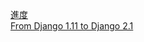 [進度](https://www.notion.so/f20ecb0a6f994733a6761b8a1722cac4)   
[From Django 1.11 to Django 2.1](https://ithelp.ithome.com.tw/users/20111829/ironman/1804)
